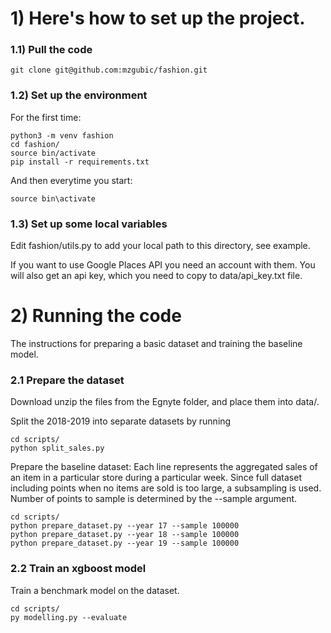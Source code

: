# 1) Here's how to set up the project.

### 1.1) Pull the code
```
git clone git@github.com:mzgubic/fashion.git
```

### 1.2) Set up the environment
For the first time:
```
python3 -m venv fashion
cd fashion/
source bin/activate
pip install -r requirements.txt
```

And then everytime you start:
```
source bin\activate
```

### 1.3) Set up some local variables

Edit fashion/utils.py to add your local path to this directory, see example.

If you want to use Google Places API you need an account with them. You will
also get an api key, which you need to copy to data/api\_key.txt file.

# 2) Running the code

The instructions for preparing a basic dataset and training the baseline
model.

### 2.1 Prepare the dataset

Download unzip the files from the Egnyte folder, and place them into data/.

Split the 2018-2019 into separate datasets by running
```
cd scripts/
python split_sales.py
```

Prepare the baseline dataset: Each line represents the aggregated sales of an
item in a particular store during a particular week. Since full dataset including
points when no items are sold is too large, a subsampling is used. Number of
points to sample is determined by the --sample argument.
```
cd scripts/
python prepare_dataset.py --year 17 --sample 100000
python prepare_dataset.py --year 18 --sample 100000
python prepare_dataset.py --year 19 --sample 100000
```

### 2.2 Train an xgboost model

Train a benchmark model on the dataset.

```
cd scripts/
py modelling.py --evaluate
```





